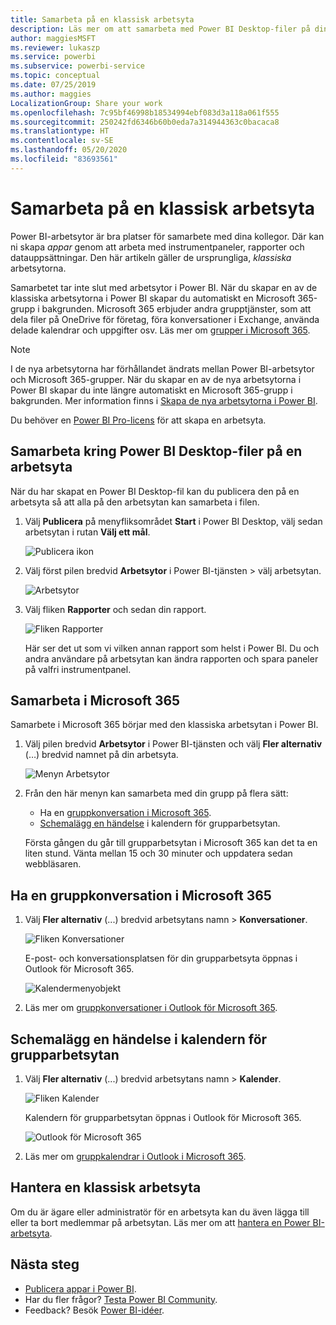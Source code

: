 ```yaml
---
title: Samarbeta på en klassisk arbetsyta
description: Läs mer om att samarbeta med Power BI Desktop-filer på din arbetsyta och med Microsoft 365-tjänster som delar filer på OneDrive för företag, konversationer i Exchange, kalender och uppgifter.
author: maggiesMSFT
ms.reviewer: lukaszp
ms.service: powerbi
ms.subservice: powerbi-service
ms.topic: conceptual
ms.date: 07/25/2019
ms.author: maggies
LocalizationGroup: Share your work
ms.openlocfilehash: 7c95bf46998b18534994ebf083d3a118a061f555
ms.sourcegitcommit: 250242fd6346b60b0eda7a314944363c0bacaca8
ms.translationtype: HT
ms.contentlocale: sv-SE
ms.lasthandoff: 05/20/2020
ms.locfileid: "83693561"
---
```

# <a name="collaborate-in-a-classic-workspace"></a>Samarbeta på en klassisk arbetsyta
Power BI-arbetsytor är bra platser för samarbete med dina kollegor. Där kan ni skapa *appar* genom att arbeta med instrumentpaneler, rapporter och datauppsättningar. Den här artikeln gäller de ursprungliga, *klassiska* arbetsytorna.  

Samarbetet tar inte slut med arbetsytor i Power BI. När du skapar en av de klassiska arbetsytorna i Power BI skapar du automatiskt en Microsoft 365-grupp i bakgrunden. Microsoft 365 erbjuder andra grupptjänster, som att dela filer på OneDrive för företag, föra konversationer i Exchange, använda delade kalendrar och uppgifter osv. Läs mer om [grupper i Microsoft 365](https://support.office.com/article/Create-a-group-in-Office-365-7124dc4c-1de9-40d4-b096-e8add19209e9).

> [!NOTE]
> I de nya arbetsytorna har förhållandet ändrats mellan Power BI-arbetsytor och Microsoft 365-grupper. När du skapar en av de nya arbetsytorna i Power BI skapar du inte längre automatiskt en Microsoft 365-grupp i bakgrunden. Mer information finns i [Skapa de nya arbetsytorna i Power BI](service-create-the-new-workspaces.md).

Du behöver en [Power BI Pro-licens](../fundamentals/service-features-license-type.md) för att skapa en arbetsyta.

## <a name="collaborate-on-power-bi-desktop-files-in-a-workspace"></a>Samarbeta kring Power BI Desktop-filer på en arbetsyta
När du har skapat en Power BI Desktop-fil kan du publicera den på en arbetsyta så att alla på den arbetsytan kan samarbeta i filen.

1. Välj **Publicera** på menyfliksområdet **Start** i Power BI Desktop, välj sedan arbetsytan i rutan **Välj ett mål**.
   
    ![Publicera ikon](media/service-collaborate-power-bi-workspace/power-bi-group-publish-pbix.png)
2. Välj först pilen bredvid **Arbetsytor** i Power BI-tjänsten > välj arbetsytan.
   
    ![Arbetsytor](media/service-collaborate-power-bi-workspace/power-bi-workspace-nav-arrow.png)
3. Välj fliken **Rapporter** och sedan din rapport.
   
    ![Fliken Rapporter](media/service-collaborate-power-bi-workspace/power-bi-workspace-report.png)
   
    Här ser det ut som vi vilken annan rapport som helst i Power BI. Du och andra användare på arbetsytan kan ändra rapporten och spara paneler på valfri instrumentpanel.

## <a name="collaborate-in-microsoft-365"></a>Samarbeta i Microsoft 365
Samarbete i Microsoft 365 börjar med den klassiska arbetsytan i Power BI.

1. Välj pilen bredvid **Arbetsytor** i Power BI-tjänsten och välj **Fler alternativ** (…) bredvid namnet på din arbetsyta. 
   
   ![Menyn Arbetsytor](media/service-collaborate-power-bi-workspace/power-bi-app-ellipsis.png)
2. Från den här menyn kan samarbeta med din grupp på flera sätt: 
   
   * Ha en [gruppkonversation i Microsoft 365](#have-a-group-conversation-in-microsoft-365).
   * [Schemalägg en händelse](#schedule-an-event-on-the-group-workspace-calendar) i kalendern för grupparbetsytan.
   
   Första gången du går till grupparbetsytan i Microsoft 365 kan det ta en liten stund. Vänta mellan 15 och 30 minuter och uppdatera sedan webbläsaren.

## <a name="have-a-group-conversation-in-microsoft-365"></a>Ha en gruppkonversation i Microsoft 365
1. Välj **Fler alternativ** (...) bredvid arbetsytans namn \> **Konversationer**. 
   
    ![Fliken Konversationer](media/service-collaborate-power-bi-workspace/power-bi-app-ellipsis.png)
   
   E-post- och konversationsplatsen för din grupparbetsyta öppnas i Outlook för Microsoft 365.
   
   ![Kalendermenyobjekt](media/service-collaborate-power-bi-workspace/pbi_grps_o365convo.png)
2. Läs mer om [gruppkonversationer i Outlook för Microsoft 365](https://support.office.com/Article/Have-a-group-conversation-a0482e24-a769-4e39-a5ba-a7c56e828b22).

## <a name="schedule-an-event-on-the-group-workspace-calendar"></a>Schemalägg en händelse i kalendern för grupparbetsytan
1. Välj **Fler alternativ** (...) bredvid arbetsytans namn \> **Kalender**. 
   
   ![Fliken Kalender](media/service-collaborate-power-bi-workspace/power-bi-app-ellipsis.png)
   
   Kalendern för grupparbetsytan öppnas i Outlook för Microsoft 365.
   
   ![Outlook för Microsoft 365](media/service-collaborate-power-bi-workspace/pbi_grps_o365_calendar.png)
2. Läs mer om [gruppkalendrar i Outlook i Microsoft 365](https://support.office.com/Article/Add-edit-and-subscribe-to-group-events-0cf1ad68-1034-4306-b367-d75e9818376a).

## <a name="manage-a-classic-workspace"></a>Hantera en klassisk arbetsyta
Om du är ägare eller administratör för en arbetsyta kan du även lägga till eller ta bort medlemmar på arbetsytan. Läs mer om att [hantera en Power BI-arbetsyta](service-manage-app-workspace-in-power-bi-and-office-365.md).

## <a name="next-steps"></a>Nästa steg
* [Publicera appar i Power BI](service-create-distribute-apps.md).
* Har du fler frågor? [Testa Power BI Community](https://community.powerbi.com/).
* Feedback? Besök [Power BI-idéer](https://ideas.powerbi.com/forums/265200-power-bi).
